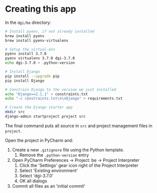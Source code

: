# Creating this app

In the `dgi/be` directory:

```sh
# Install pyenv, if not already installed
brew install pyenv
brew install pyenv-virtualenv

# Setup the virtual-env
pyenv install 3.7.0
pyenv virtualenv 3.7.0 dgi-3.7.0
echo dgi-3.7.0 > .python-version

# Install Django
pip install --upgrade pip
pip install Django

# Constrain Django to the version we just installed
echo "Django==2.1.1" > constraints.txt
echo "-c constraints.txt\n\nDjango" > requirements.txt

# Create the Django starter app
mkdir src
django-admin startproject project src
```

The final command puts all source in `src` and project management files in `project`.

Open the project in PyCharm and:

1. Create a new `.gitignore` file using the Python template.
    1. Remove the `.python-version` entry
1. Open PyCharm Preferences -> Project: be -> Project Interpreter
    1. Click the 'Settings' gear icon right of the Project Interpreter
    1. Select 'Existing environment'
    1. Select 'dgi-3.7.0'
    1. OK all dialogs
1. Commit all files as an 'initial commit'
